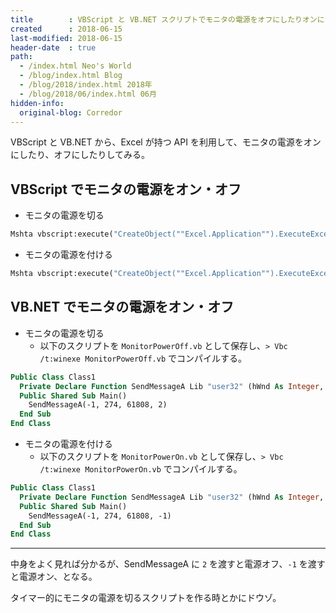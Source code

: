 ```yaml
---
title        : VBScript と VB.NET スクリプトでモニタの電源をオフにしたりオンにしたり
created      : 2018-06-15
last-modified: 2018-06-15
header-date  : true
path:
  - /index.html Neo's World
  - /blog/index.html Blog
  - /blog/2018/index.html 2018年
  - /blog/2018/06/index.html 06月
hidden-info:
  original-blog: Corredor
---
```


VBScript と VB.NET から、Excel が持つ API を利用して、モニタの電源をオンにしたり、オフにしたりしてみる。

## VBScript でモニタの電源をオン・オフ

- モニタの電源を切る

```vb
Mshta vbscript:execute("CreateObject(""Excel.Application"").ExecuteExcel4Macro "CALL(""""user32"""", """"SendMessageA"""", """"JJJJJ"""", -1, 274, 61808, 2)"":close")
```

- モニタの電源を付ける

```vb
Mshta vbscript:execute("CreateObject(""Excel.Application"").ExecuteExcel4Macro "CALL(""""user32"""", """"SendMessageA"""", """"JJJJJ"""", -1, 274, 61808, -1)"":close")
```

## VB.NET でモニタの電源をオン・オフ

- モニタの電源を切る
  - 以下のスクリプトを `MonitorPowerOff.vb` として保存し、`> Vbc /t:winexe MonitorPowerOff.vb` でコンパイルする。

```vb
Public Class Class1
  Private Declare Function SendMessageA Lib "user32" (hWnd As Integer, Msg As Integer, wParam As Integer, IParam As Integer) As Integer
  Public Shared Sub Main()
    SendMessageA(-1, 274, 61808, 2)
  End Sub
End Class
```

- モニタの電源を付ける
  - 以下のスクリプトを `MonitorPowerOn.vb` として保存し、`> Vbc /t:winexe MonitorPowerOn.vb` でコンパイルする。

```vb
Public Class Class1
  Private Declare Function SendMessageA Lib "user32" (hWnd As Integer, Msg As Integer, wParam As Integer, IParam As Integer) As Integer
  Public Shared Sub Main()
    SendMessageA(-1, 274, 61808, -1)
  End Sub
End Class
```

-----

中身をよく見れば分かるが、SendMessageA に `2` を渡すと電源オフ、`-1` を渡すと電源オン、となる。

タイマー的にモニタの電源を切るスクリプトを作る時とかにドウゾ。
